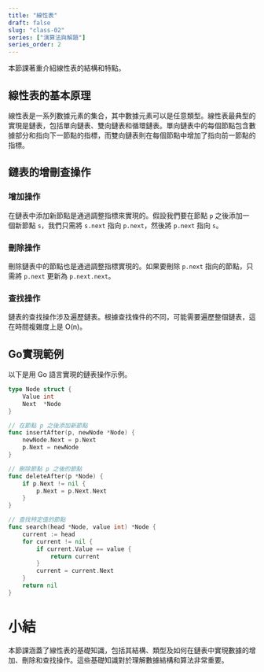 ```yaml
---
title: "線性表"
draft: false
slug: "class-02"
series: ["演算法與解題"]
series_order: 2
---
```

本節課著重介紹線性表的結構和特點。

## 線性表的基本原理
線性表是一系列數據元素的集合，其中數據元素可以是任意類型。線性表最典型的實現是鏈表，包括單向鏈表、雙向鏈表和循環鏈表。單向鏈表中的每個節點包含數據部分和指向下一節點的指標，而雙向鏈表則在每個節點中增加了指向前一節點的指標。

## 鏈表的增刪查操作

### 增加操作
在鏈表中添加新節點是通過調整指標來實現的。假設我們要在節點 `p` 之後添加一個新節點 `s`，我們只需將 `s.next` 指向 `p.next`，然後將 `p.next` 指向 `s`。

### 刪除操作
刪除鏈表中的節點也是通過調整指標實現的。如果要刪除 `p.next` 指向的節點，只需將 `p.next` 更新為 `p.next.next`。

### 查找操作
鏈表的查找操作涉及遍歷鏈表。根據查找條件的不同，可能需要遍歷整個鏈表，這在時間複雜度上是 O(n)。

## Go實現範例
以下是用 Go 語言實現的鏈表操作示例。

```go
type Node struct {
    Value int
    Next  *Node
}

// 在節點 p 之後添加新節點
func insertAfter(p, newNode *Node) {
    newNode.Next = p.Next
    p.Next = newNode
}

// 刪除節點 p 之後的節點
func deleteAfter(p *Node) {
    if p.Next != nil {
        p.Next = p.Next.Next
    }
}

// 查找特定值的節點
func search(head *Node, value int) *Node {
    current := head
    for current != nil {
        if current.Value == value {
            return current
        }
        current = current.Next
    }
    return nil
}
```

# 小結
本節課涵蓋了線性表的基礎知識，包括其結構、類型及如何在鏈表中實現數據的增加、刪除和查找操作。這些基礎知識對於理解數據結構和算法非常重要。